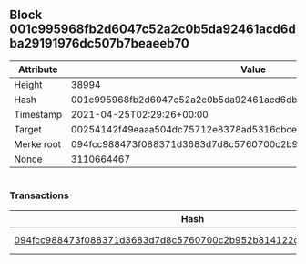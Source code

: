 ## Block 001c995968fb2d6047c52a2c0b5da92461acd6dba29191976dc507b7beaeeb70

Attribute | Value
--- | ---
Height | 38994
Hash | 001c995968fb2d6047c52a2c0b5da92461acd6dba29191976dc507b7beaeeb70
Timestamp | 2021-04-25T02:29:26+00:00
Target | 00254142f49eaaa504dc75712e8378ad5316cbcead634704b3734b6271167cc4
Merke root | 094fcc988473f088371d3683d7d8c5760700c2b952b814122c1c4fa200496ffa
Nonce | 3110664467

```

```

### Transactions

Hash | Amount
--- | ---
[094fcc988473f088371d3683d7d8c5760700c2b952b814122c1c4fa200496ffa](094fcc988473f088371d3683d7d8c5760700c2b952b814122c1c4fa200496ffa.md) | 10.00000000 SKEPTI 
